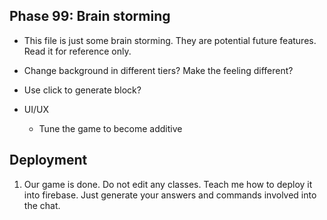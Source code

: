 ## Phase 99: Brain storming
- This file is just some brain storming. They are potential future features. Read it for reference only.


- Change background in different tiers? Make the feeling different?
- Use click to generate block?
- UI/UX
    - Tune the game to become additive

## Deployment
1. Our game is done. Do not edit any classes. Teach me how to deploy it into firebase. Just generate your answers and commands involved into the chat.